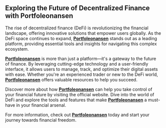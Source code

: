 ## Exploring the Future of Decentralized Finance with Portfoleonansen

The rise of decentralized finance (DeFi) is revolutionizing the financial landscape, offering innovative solutions that empower users globally. As the DeFi space continues to expand, [**Portfoleonansen**](https://portfoleonansen.org) stands out as a leading platform, providing essential tools and insights for navigating this complex ecosystem.

[**Portfoleonansen**](https://portfoleonansen.org) is more than just a platform—it's a gateway to the future of finance. By leveraging cutting-edge technology and a user-friendly interface, it allows users to manage, track, and optimize their digital assets with ease. Whether you're an experienced trader or new to the DeFi world, [**Portfoleonansen**](https://portfoleonansen.org) offers valuable resources to help you succeed.

Discover more about how [**Portfoleonansen**](https://portfoleonansen.org) can help you take control of your financial future by visiting the official website. Dive into the world of DeFi and explore the tools and features that make [**Portfoleonansen**](https://portfoleonansen.org) a must-have in your financial arsenal.

For more information, check out [**Portfoleonansen**](https://portfoleonansen.org) today and start your journey towards financial freedom.
